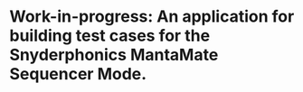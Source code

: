 # Work-in-progress: An application for building test cases for the Snyderphonics MantaMate Sequencer Mode.
